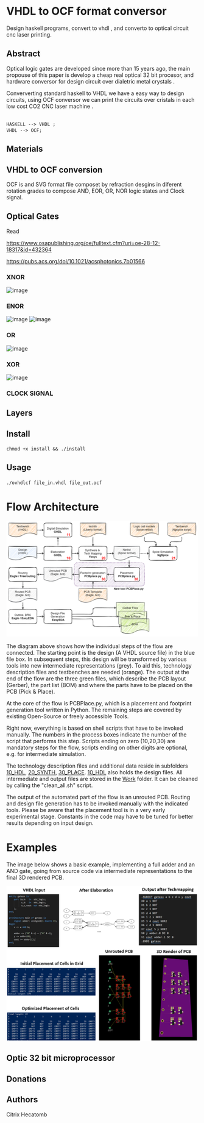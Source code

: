 # VHDL to OCF format conversor


Design haskell programs, convert to vhdl , and converto to optical circuit cnc laser printing.

## Abstract

Optical logic gates are developed since more than 15 years ago, the main propouse of this paper is develop a cheap real optical 32 bit procesor, and hardware conversor for design circuit over dialetric metal crystals .

Conververting standard haskell to VHDL we have a easy way to design circuits, using OCF conversor we can print the circuits over cristals in each low cost CO2 CNC laser machine .

```mermaid

HASKELL --> VHDL ;
VHDL --> OCF;

```

## Materials


## VHDL to OCF conversion

OCF is and SVG format file composet by refraction desgins in diferent rotation grades to compose AND, EOR, OR, NOR logic states and Clock signal. 


## Optical Gates

Read 

https://www.osapublishing.org/oe/fulltext.cfm?uri=oe-28-12-18317&id=432364

https://pubs.acs.org/doi/10.1021/acsphotonics.7b01566

### XNOR

![image](https://user-images.githubusercontent.com/60758685/141661608-a4d06bd3-ab93-49aa-8a7e-82ebbaab7f0d.png)


### ENOR

![image](https://user-images.githubusercontent.com/60758685/141661147-4ea5eb59-909b-4f25-b57e-d0f161fd62b5.png)
![image](https://user-images.githubusercontent.com/60758685/141661184-1ac51c90-3a9d-4296-a692-53ad09e8292c.png)


### OR

![image](https://user-images.githubusercontent.com/60758685/141661207-c0040423-1925-45fc-9ee7-1d2a02b60ca3.png)

### XOR

![image](https://user-images.githubusercontent.com/60758685/141661661-103e0a50-55cb-4191-b820-a8fb7e8992a9.png)



### CLOCK SIGNAL

## Layers


## Install

`chmod +x install && ./install`

## Usage

`./ovhdlcf file_in.vhdl file_out.ocf`
# Flow Architecture

![Flow Architecture](Images/flow_numbered.png)

The diagram above shows how the individual steps of the flow are connected. The starting point is the design (A VHDL source file) in the blue file box. In subsequent steps, this design will be transformed by various tools into new intermediate representations (grey). To aid this, technology description files and testbenches are needed (orange). The output at the end of the flow are the three green files, which describe the PCB layout (Gerber), the part list (BOM) and where the parts have to be placed on the PCB (Pick & Place).

At the core of the flow is PCBPlace.py, which is a placement and footprint generation tool written in Python. The remaining steps are covered by existing Open-Source or freely accessible Tools.

Right now, everything is based on shell scripts that have to be invoked manually. The numbers in the process boxes indicate the number of the script that performs this step. Scripts ending on zero (10,20,30) are mandatory steps for the flow, scripts ending on other digits are optional, e.g. for intermediate simulation.

The technology description files and additional data reside in subfolders [10_HDL](10_HDL/), [20_SYNTH](20_SYNTH/), [30_PLACE](30_PLACE/). [10_HDL](10_HDL/) also holds the design files. All intermediate and output files are stored in the [Work](Work/) folder. It can be cleaned by calling the "clean_all.sh" script.

The output of the automated part of the flow is an unrouted PCB. Routing and design file generation has to be invoked manually with the indicated tools. Please be aware that the placement tool is in a very early experimental stage. Constants in the code may have to be tuned for better results depending on input design.

# Examples

The image below shows a basic example, implementing a full adder and an AND gate, going from source code via intermediate representations to the final 3D rendered PCB.

![Example](Images/example.png)


## Optic 32 bit microprocessor



## Donations


## Authors

Citrix
Hecatomb



